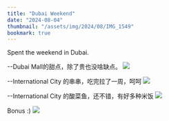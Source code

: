 ```yaml
---
title: "Dubai Weekend"
date: "2024-08-04"
thumbnail: "/assets/img/2024/08/IMG_1549"
bookmark: true
---
```



Spent the weekend in Dubai.

--Dubai Mall的甜点，除了贵也没啥缺点。
![](/assets/img/2024/08/IMG_1549)

--International City 的串串，吃完拉了一周，呵呵
![](/assets/img/2024/08/IMG_1555)

--International City 的酸菜鱼，还不错，有好多种米饭
![](/assets/img/2024/08/IMG_1605)

Bonus :)
![](/assets/img/2024/08/IMG_1552)